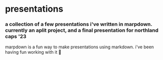 # presentations 

### a collection of a few presentations i've written in marpdown. currently an aplit project, and a final presentation for northland caps '23

marpdown is a fun way to make presentations using markdown. i've been having fun working with it 🚀
